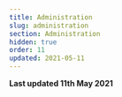 ```yaml
---
title: Administration
slug: administration
section: Administration
hidden: true
order: 11
updated: 2021-05-11
---
```


**Last updated 11th May 2021**

